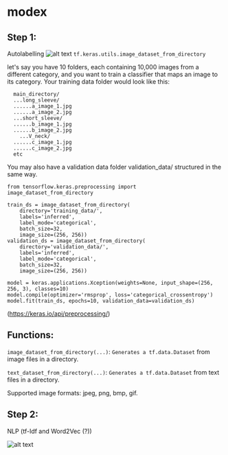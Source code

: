 # modex

## Step 1:
Autolabelling
![alt text](https://uploads-ssl.webflow.com/5cf12d0aeca6753441cb765c/615ae9d50080824a022e8509_SHIRT-1.png)
`tf.keras.utils.image_dataset_from_directory`
  
let's say you have 10 folders, each containing 10,000 images from a different category, and you want to train a classifier that maps an image to its category. Your training data folder would look like this:


```
  main_directory/
  ...long_sleeve/
  ......a_image_1.jpg
  ......a_image_2.jpg
  ...short_sleeve/
  ......b_image_1.jpg
  ......b_image_2.jpg
    ...V_neck/
  ......c_image_1.jpg
  ......c_image_2.jpg
  etc
  ```
  
  You may also have a validation data folder validation_data/ structured in the same way.


  
```  from tensorflow import keras
from tensorflow.keras.preprocessing import image_dataset_from_directory

train_ds = image_dataset_from_directory(
    directory='training_data/',
    labels='inferred',
    label_mode='categorical',
    batch_size=32,
    image_size=(256, 256))
validation_ds = image_dataset_from_directory(
    directory='validation_data/',
    labels='inferred',
    label_mode='categorical',
    batch_size=32,
    image_size=(256, 256))

model = keras.applications.Xception(weights=None, input_shape=(256, 256, 3), classes=10)
model.compile(optimizer='rmsprop', loss='categorical_crossentropy')
model.fit(train_ds, epochs=10, validation_data=validation_ds) 
```
  
(https://keras.io/api/preprocessing/)

## Functions:


```image_dataset_from_directory(...)```: ```Generates a tf.data.Dataset``` from image files in a directory.

```text_dataset_from_directory(...)```: ```Generates a tf.data.Dataset``` from text files in a directory.


  
  Supported image formats: jpeg, png, bmp, gif.

## Step 2:

NLP (tf-Idf and Word2Vec (?))

![alt text](https://miro.medium.com/max/1400/1*qQgnyPLDIkUmeZKN2_ZWbQ.png)


